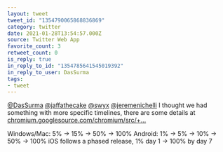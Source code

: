 ```yaml
---
layout: tweet
tweet_id: "1354790065868836869"
category: twitter
date: 2021-01-28T13:54:57.000Z
source: Twitter Web App
favorite_count: 3
retweet_count: 0
is_reply: true
in_reply_to_id: "1354785641545019392"
in_reply_to_user: DasSurma
tags:
- tweet
---
```


[@DasSurma](https://twitter.com/@DasSurma) [@jaffathecake](https://twitter.com/@jaffathecake) [@swyx](https://twitter.com/@swyx) [@jeremenichelli](https://twitter.com/@jeremenichelli) I thought we had something with more specific timelines,  there are some details at [chromium.googlesource.com/chromium/src/+…](https://chromium.googlesource.com/chromium/src/+/master/docs/process/release_cycle.md#stable-release)

Windows/Mac: 5% -&gt; 15% -&gt; 50% -&gt; 100%
Android: 1% -&gt; 5% -&gt; 10% -&gt; 50% -&gt; 100%
iOS follows a phased release, 1% day 1 -&gt; 100% by day 7
